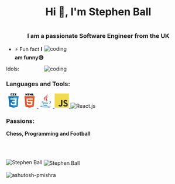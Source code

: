 <h1 align="center">Hi 👋, I'm Stephen Ball<h1>
<h3 align="center">I am a passionate Software Engineer from the UK</h3>

<img align="right" alt="coding" width="400" src="https://user-images.githubusercontent.com/55389276/140866485-8fb1c876-9a8f-4d6a-98dc-08c4981eaf70.gif">





- ⚡ Fun fact **I am funny😅**
<p>
  Idols:
  <img align="right" alt="coding" width="400" src="Elon Musk.jpg">
  
  </p>

</p>

<h3 align="left">Languages and Tools:</h3>
<img src="https://raw.githubusercontent.com/devicons/devicon/master/icons/css3/css3-original-wordmark.svg" alt="css3" width="40" height="40"/> </a> <a href="https://www.w3.org/html/" target="_blank" rel="noreferrer"> <img src="https://raw.githubusercontent.com/devicons/devicon/master/icons/html5/html5-original-wordmark.svg" alt="html5" width="40" height="40"/> </a> <a href="https://www.java.com" target="_blank" rel="noreferrer"> <img src="https://raw.githubusercontent.com/devicons/devicon/master/icons/java/java-original.svg" alt="java" width="40" height="40"/> </a> <a href="https://developer.mozilla.org/en-US/docs/Web/JavaScript" target="_blank" rel="noreferrer"> <img src="https://raw.githubusercontent.com/devicons/devicon/master/icons/javascript/javascript-original.svg" alt="javascript" width="40" height="40"/> </a>
  <img src="https://cdn.jsdelivr.net/gh/devicons/devicon/icons/react/react-original.svg" alt="React.js" width="40" height="40" />

<h3 align="left">Passions:</h3>
  <p><b>Chess, Programming and Football </b></a></p><br><br>

<p><img align="left" src="https://github-readme-stats.vercel.app/api/top-langs?username=StephenBal17&show_icons=true&locale=en&layout=compact" alt="Stephen Ball" /></p>

<p>&nbsp;<img align="center" src="https://github-readme-stats.vercel.app/api?username=StephenBall17&show_icons=true&locale=en" alt="Stephen Ball" /></p>

<p><img align="center" src="https://github-readme-streak-stats.herokuapp.com/?user=StephenBall17&" alt="ashutosh-pmishra" /></p>

